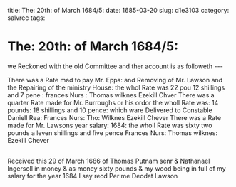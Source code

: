 title: The: 20th: of March 1684/5:
date: 1685-03-20
slug: d1e3103
category: salvrec
tags: 


<div markdown class="doc" id="d1e3103">


# The: 20th: of March 1684/5: 

we Reckoned with the old Committee and ther account is as followeth ---

There was a Rate mad to pay Mr. Epps: and Removing of Mr. Lawson and the Repairing of the ministry House: the whol Rate was 22 pou 12 shillings and 7 pene : frances Nurs : Thomas wilknes Ezekill Chver There was a quarter Rate made for Mr. Burroughs or his ordor the wholl Rate was: 14 pounds: 18 shillings and 10 pence: which ware Delivered to Constable Daniell Rea: Frances Nurs: Tho: Wilknes Ezekill Chever There was a Rate made for Mr. Lawsons year salary: 1684: the wholl Rate was sixty two pounds a leven shillings and five pence Frances Nurs: Thomas wilknes: Ezekill Chever

## 

Received this 29 of March 1686 of Thomas Putnam senr & Nathanael Ingersoll in money & as money sixty pounds & my wood being in full of my salary for the year 1684 I say recd Per me Deodat Lawson
</div>